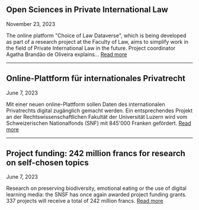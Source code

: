 ## Open Sciences in Private International Law

November 23, 2023

The online platform "Choice of Law Dataverse", which is being developed as part of a research project at the Faculty of Law, aims to simplify work in the field of Private International Law in the future. Project coordinator Agatha Brandão de Oliveira explains… <a href="https://www.unilu.ch/en/news/open-science-im-internationalen-privatrecht-8079/" target="_blank">Read more</a>

---

## Online-Plattform für internationales Privatrecht

June 7, 2023

Mit einer neuen online-Plattform sollen Daten des internationalen Privatrechts digital zugänglich gemacht werden. Ein entsprechendes Projekt an der Rechtswissenschaftlichen Fakultät der Universität Luzern wird vom Schweizerischen Nationalfonds (SNF) mit 845'000 Franken gefördert. <a href="https://www.unilu.ch/news/online-plattform-fuer-internationales-privatrecht-7653/" target="_blank">Read more</a>

---

## Project funding: 242 million francs for research on self-chosen topics

June 7, 2023

Research on preserving biodiversity, emotional eating or the use of digital learning media: the SNSF has once again awarded project funding grants. 337 projects will receive a total of 242 million francs. <a href="https://www.snf.ch/en/ckAW2GIICmVebi46/news/project-funding-242-million-francs-for-research-on-self-chosen-topics" target="_blank">Read more</a>
